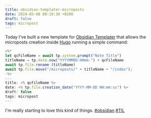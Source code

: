 ```yaml
---
title: obsidian-templater-microposts
date: 2024-05-08 00:19:30 +0200
draft: false
tags: micropost
---
```


Today I've built a new template for [Obsidian Templater](https://github.com/SilentVoid13/Templater) that allows the microposts creation inside [Hugo](https://gohugo.io) running a simple command:

```javascript
<%*
let qcFileName = await tp.system.prompt("Note Title")
titleName = tp.date.now("YYYYMMDD-HHmm-") + qcFileName
await tp.file.rename (titleName)
await tp.file.move("/microposts/" + titleName + "/index");
-%>
---
title: <% qcFileName %>
date: <% tp.file.creation_date("YYYY-MM-DD HH:mm:ss") %>
draft: false
tags: micropost
---
```

I'm really starting to love this kind of things.  [#obsidian](https://mastodon.bofhers.es/tags/obsidian) [#TIL](https://mastodon.bofhers.es/tags/til)

